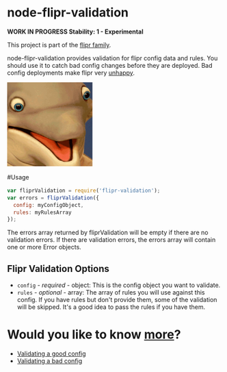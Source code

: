 node-flipr-validation
============

**WORK IN PROGRESS Stability: 1 - Experimental** 

This project is part of the [flipr family](https://github.com/godaddy/node-flipr).

node-flipr-validation provides validation for flipr config data and rules.  You should use it to catch bad config changes before they are deployed.  Bad config deployments make flipr very [unhappy](http://i.imgur.com/GIBD0X4.gif).

![node-flipr-validation](/flipr.png?raw=true "node-flipr-validation")

#Usage
```javascript
var fliprValidation = require('flipr-validation');
var errors = fliprValidation({
  config: myConfigObject,
  rules: myRulesArray
});
```
The errors array returned by fliprValidation will be empty if there are no validation errors.  If there are validation errors, the errors array will contain one or more Error objects.

## Flipr Validation Options
* `config` - _required_ - object: This is the config object you want to validate.
* `rules` - _optional_ - array: The array of rules you will use against this config.  If you have rules but don't provide them, some of the validation will be skipped.  It's a good idea to pass the rules if you have them.

# Would you like to know [more](http://i.imgur.com/IOvYPfT.jpg)?
* [Validating a good config](/sample/validate-good-config.js)
* [Validating a bad config](/sample/validate-bad-config.js)
